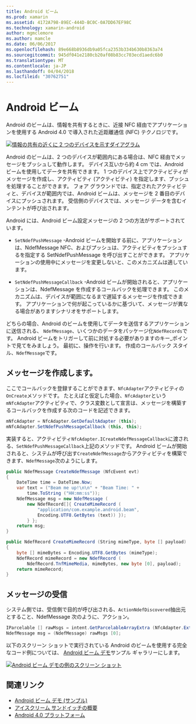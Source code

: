 ```yaml
---
title: Android ビーム
ms.prod: xamarin
ms.assetid: 4172A798-89EC-444D-BC0C-0A7DD67EF98C
ms.technology: xamarin-android
author: mgmclemore
ms.author: mamcle
ms.date: 06/06/2017
ms.openlocfilehash: 89e668b8936db9a05fca2353b334b630b8363a74
ms.sourcegitcommit: 945df041e2180cb20af08b83cc703ecd1aedc6b0
ms.translationtype: MT
ms.contentlocale: ja-JP
ms.lasthandoff: 04/04/2018
ms.locfileid: "30762751"
---
```

# <a name="android-beam"></a>Android ビーム

Android のビームは、情報を共有するときに、近接 NFC 経由でアプリケーションを使用する Android 4.0 で導入された近距離通信 (NFC) テクノロジです。

[![情報の共有の近くに 2 つのデバイスを示すダイアグラム](android-beam-images/androidbeam.png)](android-beam-images/androidbeam.png#lightbox)

Android のビームは、2 つのデバイスが範囲内にある場合は、NFC 経由でメッセージをプッシュして動作します。 デバイス互いから約 4 cm では、Android ビームを使用してデータを共有できます。 1 つのデバイス上でアクティビティがメッセージを作成し、アクティビティ (アクティビティ) を指定します、プッシュを処理することができます。 フォア グラウンドでは、指定されたアクティビティと、デバイスが範囲内では、Android ビームは、メッセージを 2 番目のデバイスにプッシュされます。 受信側のデバイスでは、メッセージ データを含むインテントが呼び出されます。

Android には、Android ビーム設定メッセージの 2 つの方法がサポートされています。

-   `SetNdefPushMessage` -Android ビームを開始する前に、アプリケーションは、NdefMessage NFC、およびプッシュは、アクティビティをプッシュするを指定する SetNdefPushMessage を呼び出すことができます。 アプリケーションの使用中にメッセージを変更しないと、このメカニズムは適しています。

-   `SetNdefPushMessageCallback` -Android ビームが開始されると、アプリケーションは、NdefMessage を作成するコールバックを処理できます。 このメカニズムは、デバイスが範囲になるまで遅延するメッセージを作成できます。 アプリケーションで何が起こっているかに基づいて、メッセージが異なる場合がありますシナリオをサポートします。


どちらの場合、Android のビームを使用してデータを送信するアプリケーションに送信される、 `NdefMessage`、いくつかのデータをパッケージ化`NdefRecords`です。 Android ビームをトリガーして前に対処する必要がありますのキー_ポイントで見てをみましょう。 最初に、操作を行います。 作成のコールバック スタイル、`NdefMessage`です。


## <a name="creating-a-message"></a>メッセージを作成します。

ここでコールバックを登録することができます、`NfcAdapter`アクティビティの`OnCreate`メソッドです。 たとえばと仮定した場合、`NfcAdapter`という`mNfcAdapter`アクティビティで、クラス変数として宣言は、メッセージを構築するコールバックを作成する次のコードを記述できます。

```csharp
mNfcAdapter = NfcAdapter.GetDefaultAdapter (this);
mNfcAdapter.SetNdefPushMessageCallback (this, this);
```

実装すると、アクティビティ`NfcAdapter.ICreateNdefMessageCallback`に渡される、`SetNdefPushMessageCallback`上記のメソッドです。 Android ビームが開始されると、システムが呼び出す`CreateNdefMessage`からアクティビティを構築できます、`NdefMessage`次のようにします。

```csharp
public NdefMessage CreateNdefMessage (NfcEvent evt)
{
    DateTime time = DateTime.Now;
    var text = ("Beam me up!\n\n" + "Beam Time: " +
        time.ToString ("HH:mm:ss"));
    NdefMessage msg = new NdefMessage (
        new NdefRecord[]{ CreateMimeRecord (
            "application/com.example.android.beam",
            Encoding.UTF8.GetBytes (text)) });
        } };
    return msg;
}

public NdefRecord CreateMimeRecord (String mimeType, byte [] payload)
{
    byte [] mimeBytes = Encoding.UTF8.GetBytes (mimeType);
    NdefRecord mimeRecord = new NdefRecord (
        NdefRecord.TnfMimeMedia, mimeBytes, new byte [0], payload);
    return mimeRecord;
}
```


## <a name="receiving-a-message"></a>メッセージの受信

システム側では、受信側で目的が呼び出される、`ActionNdefDiscovered`抽出元とすること、NdefMessage 次のように、アクション。

```csharp
IParcelable [] rawMsgs = intent.GetParcelableArrayExtra (NfcAdapter.ExtraNdefMessages);
NdefMessage msg = (NdefMessage) rawMsgs [0];
```

以下のスクリーン ショットで実行されている Android のビームを使用する完全なコード例については、 [Android ビーム デモ](https://developer.xamarin.com/samples/monodroid/AndroidBeamDemo/)サンプル ギャラリーにします。

[![Android ビーム デモの例のスクリーン ショット](android-beam-images/24.png)](android-beam-images/24.png#lightbox)



## <a name="related-links"></a>関連リンク

- [Android ビーム デモ (サンプル)](https://developer.xamarin.com/samples/monodroid/AndroidBeamDemo/)
- [アイスクリーム サンドイッチの概要](http://www.android.com/about/ice-cream-sandwich/)
- [Android 4.0 プラットフォーム](http://developer.android.com/sdk/android-4.0.html)
